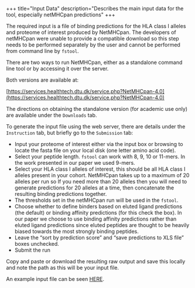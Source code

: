 +++
title="Input Data"
description="Describes the main input data for the tool, especially netMHCpan predictions"
+++

The required input is a file of binding predictions for the HLA class I alleles and proteome of interest produced by NetMHCpan. 
The developers of netMHCpan were unable to provide a compatible download so this step needs to be performed separately by the user
and cannot be performed from command line by `fstool`. 

There are two ways to run NetMHCpan, either as a standalone command line tool or by accessing it over the server. 

Both versions are available at:

[https://services.healthtech.dtu.dk/service.php?NetMHCpan-4.0](https://services.healthtech.dtu.dk/service.php?NetMHCpan-4.0)

The directions on obtaining the standalone version (for academic use only) are available under the `Downloads` tab.

To generate the input file using the web server, there are details under the `Instruction` tab, but briefly go to the 
`Submission` tab:

- Input your proteome of interest either via the input box or browsing to locate the fasta file on your local disk (one letter amino acid code).
- Select your peptide length. `fstool` can work with 8, 9, 10 or 11-mers. In the work presented in our paper we used 9-mers.
- Select your HLA class I alleles of interest, this should be all HLA class I alleles present in your cohort. 
NetMHCpan takes up to a maximum of 20 alleles per run so If you need more than 20 alleles then you will need to generate predictions for 20 alleles at a time, then concatenate the resulting binding predictions together.
- The thresholds set in the netMHCpan run will be used in the `fstool`.
- Choose whether to define binders based on eluted ligand predictions (the default) or binding affinity predictions (for this check the box). 
In our paper we choose to use binding affinity predictions rather than eluted ligand predictions since eluted peptides are thought to be heavily biased towards the most strongly binding peptides.
- Leave the “sort by prediction score” and “save predictions to XLS file” boxes  unchecked.
- Submit the run

Copy and paste or download the resulting raw output and save this locally and note the path as this will be your input file.

An example input file can be seen [HERE](https://raw.githubusercontent.com/bjohnnyd/fs-tool/master/tests/netmhcpan/netmhcpan_wBA.txt).




